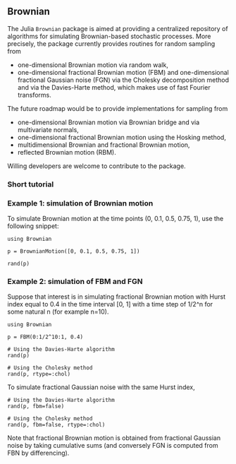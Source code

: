 ## Brownian

The Julia `Brownian` package is aimed at providing a centralized repository of algorithms for simulating Brownian-based
stochastic processes. More precisely, the package currently provides routines for random sampling from
* one-dimensional Brownian motion via random walk,
* one-dimensional fractional Brownian motion (FBM) and one-dimensional fractional Gaussian noise (FGN) via the Cholesky
decomposition method and via the Davies-Harte method, which makes use of fast Fourier transforms.

The future roadmap would be to provide implementations for sampling from
* one-dimensional Brownian motion via Brownian bridge and via multivariate normals,
* one-dimensional fractional Brownian motion using the Hosking method,
* multidimensional Brownian and fractional Brownian motion,
* reflected Brownian motion (RBM).

Willing developers are welcome to contribute to the package.

### Short tutorial

### Example 1: simulation of Brownian motion

To simulate Brownian motion at the time points (0, 0.1, 0.5, 0.75, 1), use the following snippet:

```
using Brownian

p = BrownianMotion([0, 0.1, 0.5, 0.75, 1])

rand(p)
```

### Example 2: simulation of FBM and FGN

Suppose that interest is in simulating fractional Brownian motion with Hurst index equal to 0.4 in the time interval
[0, 1] with a time step of 1/2^n for some natural n (for example n=10).

```
using Brownian

p = FBM(0:1/2^10:1, 0.4)

# Using the Davies-Harte algorithm
rand(p)

# Using the Cholesky method
rand(p, rtype=:chol)
```

To simulate fractional Gaussian noise with the same Hurst index,

```
# Using the Davies-Harte algorithm
rand(p, fbm=false)

# Using the Cholesky method
rand(p, fbm=false, rtype=:chol)
```

Note that fractional Brownian motion is obtained from fractional Gaussian noise by taking cumulative sums (and 
conversely FGN is computed from FBN by differencing).
